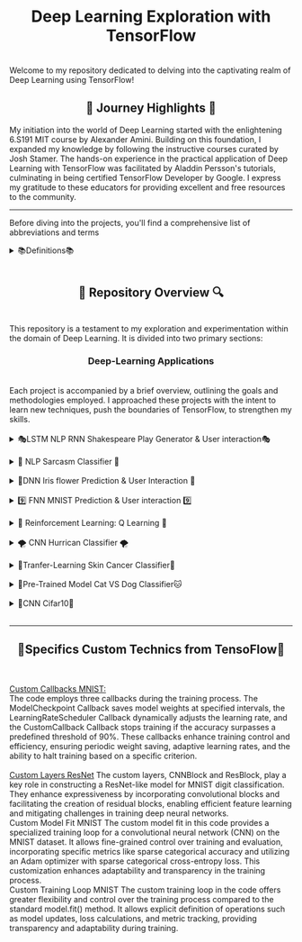 <h1 align="center">Deep Learning Exploration with TensorFlow</h1>
<br>
Welcome to my repository dedicated to delving into the captivating realm of Deep Learning using TensorFlow!

<br>

<h2 align="center">🌅 Journey Highlights 🌅</h2>
My initiation into the world of Deep Learning started with the enlightening 6.S191 MIT course by Alexander Amini. Building on this foundation, I expanded my knowledge by following the instructive courses curated by Josh Stamer. The hands-on experience in the practical application of Deep Learning with TensorFlow was facilitated by Aladdin Persson's tutorials, culminating in being certified TensorFlow Developer by Google.
I express my gratitude to these educators for providing excellent and free resources to the community.

<br>

---

Before diving into the projects, you'll find a comprehensive list of abbreviations and terms
<br>
<details>
  <h2 align="center"> 📚Definitions📚 </h2>
  
  <summary> 📚Definitions📚</summary> 
<p>
  
**DL (Deep-Learning):** A subset of machine learning that involves training artificial neural networks on vast amounts of data to make intelligent decisions without explicit programming.

**DNN (Deep Neural Networks):** A class of neural networks with multiple layers (deep architecture) between the input and output layers, enabling the model to learn complex hierarchical representations.

**CNN (Convultional Neural Network):** A type of deep neural network specifically designed for processing grid-like data, such as images, using convolutional layers to automatically and adaptively learn spatial hierarchies of features.

**FNN (Feedforward Neural Network):** A basic neural network architecture where information travels in one direction, from the input layer through hidden layers to the output layer, without forming cycles.

**RNN (Recurrent Neural Network):** A type of neural network designed for sequence tasks, where connections between nodes form directed cycles, allowing information persistence and handling sequential dependencies

**NLP (Natural Language Processing):** A field of artificial intelligence that focuses on the interaction between computers and human language, enabling machines to understand, interpret, and generate human-like text.

**LSTM (Long Short-Term Memory):** A type of recurrent neural network architecture designed to capture and remember long-term dependencies in sequential data, mitigating the vanishing gradient problem often encountered in standard RNNs.
</p>
  <br>
</details>

<br>

<h2 align="center">🔎 Repository Overview 🔍</h2>
<br>
This repository is a testament to my exploration and experimentation within the domain of Deep Learning. It is divided into two primary sections:

<br>

<h3 align="center">Deep-Learning Applications</h3>
<br>
Each project is accompanied by a brief overview, outlining the goals and methodologies employed. I approached these projects with the intent to learn new techniques, push the boundaries of TensorFlow, to strengthen my skills.

<br>
<br>

<details>
  <h2 align="center"> 🎭LSTM NLP RNN Shakespeare Play Generator & User interaction🎭 </h2>
  
  <summary> 🎭LSTM NLP RNN Shakespeare Play Generator & User interaction🎭 </summary> 

  <p>
The purpose of this code is to train a character-level LSTM neural network on a dataset containing Shakespearean text. 
    
The trained model is designed to learn the patterns and structures inherent in the language of Shakespeare. Subsequently, the model can generate new text based on a user-provided starting string. This demonstrates the use of recurrent neural networks for creative text generation, showcasing the network's ability to capture and reproduce the linguistic style of a specific author or domain. The code engages users by allowing them to input a seed string and witness the model's generation of coherent and contextually relevant text in the style of Shakespeare.
  </p>
  <br>
</details>

<br>

<details>
  <h2 align="center">👹 NLP Sarcasm Classifier 👹</h2>
  
  <summary>👹 NLP Sarcasm Classifier 👹</summary> 
  <p>
This Python script constructs and trains a sarcasm classifier using TensorFlow and Keras. 
    
The process involves importing essential libraries (json, tensorflow, numpy, and relevant modules from tensorflow.keras), loading and preprocessing the sarcasm dataset, tokenizing and padding text data, building a sequential model with layers for word embeddings, dropout, global average pooling, and dense classification. Early stopping is implemented with a patience of 5 epochs to monitor validation loss. The model is compiled using Adam optimizer and binary cross-entropy loss, trained for 50 epochs with validation data, and the trained model is saved as "mymodel.h5". The script is designed to be executed as the main program, invoking the solution_model function for model creation and saving. 

This script aims to create a straightforward text classification model for sarcasm detection, incorporating neural network elements and measures to enhance its effectiveness. The accuracy on the validation dataset is +0.95.
  </p>
  <br>
</details>

<br>

<details>
  <h2 align="center"> 🪻DNN Iris flower Prediction & User Interaction🪻</h2>
  
  <summary> 🪻DNN Iris flower Prediction & User Interaction 🪻 </summary> 

  <p>
Use the trained classifier to make predictions based on the user's input and print the predicted class and its probability.

In summary, this code defines, trains, evaluates, and uses a Deep Neural Network classifier to predict the species of an Iris flower based on user-inputted features. The dataset used is the famous Iris dataset containing features such as sepal length, sepal width, petal length, and petal width. The user can interactively input feature values for prediction.
  </p>
  <br>
</details>

<br>

<details>
  <h2 align="center">9️⃣ FNN MNIST Prediction & User interaction 9️⃣</h2>
  
  <summary> 9️⃣ FNN MNIST Prediction & User interaction 9️⃣ </summary> 

  <p>
This script utilizes TensorFlow and Keras to implement a Feedforward Neural Network for classifying Fashion MNIST images into 10 different categories. 
    
The dataset is loaded, preprocessed by scaling pixel values, and then used to build a sequential custom model with one input layer, one hidden layer with 128 neurons and ReLU activation, and one output layer with softmax activation. The model is compiled with the Adam optimizer and sparse categorical crossentropy loss. Additionally, the code defines functions for predicting and displaying the results of the model on a chosen image from the test set.

The primary goal is to showcase the process of building, training, and interacting with a neural network for image classification. The chosen dataset, Fashion MNIST, consists of grayscale clothing images, and the script demonstrates the model's predictions on a user-selected test image.
  </p>
  <br>
</details>

<br>

<details>
  <h2 align="center"> 🔁 Reinforcement Learning: Q Learning 🔁</h2>
  
  <summary> 🔁 Reinforcement Learning: Q Learning 🔁 </summary> 

  <p>
The goal of the code is to implement a Q-learning algorithm to train an agent in the FrozenLake environment, a classic problem in reinforcement learning.
    
The code initializes a Q-table to store the learned values for state-action pairs and iteratively updates these values based on the agent's interactions with the environment. The training process involves a balance between exploration and exploitation, where the agent chooses actions with a certain probability of exploration. The Q-values are updated using the Q-learning formula, taking into account the rewards received and the maximum Q-value for the next state. The training loop runs for a specified number of episodes, and the final learned Q-values are printed along with the average reward obtained during training. The ultimate objective is for the agent to learn an optimal policy for navigating the FrozenLake environment and achieving the highest cumulative reward.
  </p>
  <br>
</details>

<br>

<details>
  <h2 align="center">🌪️ CNN Hurrican Classifier 🌪️</h2>
  
  <summary>🌪️ CNN Hurrican Classifier 🌪️ </summary> 

  <p>
This Python script employs a Convolutional Neural Network (CNN) to classify post-hurricane satellite images into "damage" and "no_damage" categories. 
    
It utilizes the "satellite-images-of-hurricane-damage" dataset, sourced from Texas after Hurricane Harvey. The script includes functions for dataset handling, image normalization, and model creation using TensorFlow. The model is trained for 30 epochs, achieving a validation accuracy of +0.92, and is saved as "mymodel.h5" for future use. 

The overall goal is to demonstrate the process of preparing a dataset, constructing a CNN model, training, and saving it.
</p>
<br>
</details>

<br>

<details>
  <h2 align="center"> 🦠Tranfer-Learning Skin Cancer Classifier🦠 </h2>
  
  <summary> 🦠Tranfer-Learning Skin Cancer Classifier🦠 </summary> 

  <p>
This project aims to develop a binary image classification model using a pre-trained EfficientNet from TensorFlow Hub. 
    
The goal is to achieve high accuracy in distinguishing between two classes in a dataset of images. The approach involves implementing data augmentation techniques for improved model generalization and training. The model is evaluated on both validation and test datasets, with performance metrics such as accuracy, precision, recall, and the ROC curve used to assess its effectiveness. The use of transfer learning with a powerful pre-trained neural network enables efficient feature extraction and classification for image recognition tasks. The project leverages TensorFlow and related libraries for seamless model development, training, and evaluation.
  </p>
  <br>
</details>

<br>

<details>
  <h2 align="center"> 🐶Pre-Trained Model Cat VS Dog Classifier🐱 </h2>
  
  <summary> 🐶Pre-Trained Model Cat VS Dog Classifier🐱 </summary> 

  <p>
    The code loads the "cats_vs_dogs" dataset, preprocesses the images, and fine-tunes the MobileNetV2 model for a binary classification task (cats vs. dogs). It trains the model, evaluates its performance, and saves the trained model for later use. The primary goal is to demonstrate the process of using a pre-trained neural network for image classification and adapting it to a specific task. It deliver an accuracy of +0.98 on validation dataset.
  </p>
  <br>
</details>

<br>

<details>
  <h2 align="center"> 🦆CNN Cifar10🐴 </h2>
  
  <summary> 🦆CNN Cifar10🐴 </summary> 

  <p>
This code demonstrates the use of data augmentation to artificially increase the diversity of the training dataset, enhancing the model's ability to generalize to unseen data. The CNN model is designed to classify images from the CIFAR-10 dataset into one of the ten specified classes. The training process involves both the original and augmented images.
  </p>
  <br>
</details>

<br>

---

<h2 align="center"> 💫Specifics Custom Technics from TensoFlow💫 </h2>

<br>

<a href="https://github.com/trystan-geoffre/Deep-Learning-TensorFlow/blob/master/Custom_Callbacks-MNIST.py"> Custom Callbacks MNIST: <br></a>
<a>The code employs three callbacks during the training process. The ModelCheckpoint Callback saves model weights at specified intervals, the LearningRateScheduler Callback dynamically adjusts the learning rate, and the CustomCallback Callback stops training if the accuracy surpasses a predefined threshold of 90%. These callbacks enhance training control and efficiency, ensuring periodic weight saving, adaptive learning rates, and the ability to halt training based on a specific criterion.</a>
<br>
<br>
<a href="">  Custom Layers ResNet</a>
The custom layers, CNNBlock and ResBlock, play a key role in constructing a ResNet-like model for MNIST digit classification. They enhance expressiveness by incorporating convolutional blocks and facilitating the creation of residual blocks, enabling efficient feature learning and mitigating challenges in training deep neural networks.
<br>
  Custom Model Fit MNIST
The custom model fit in this code provides a specialized training loop for a convolutional neural network (CNN) on the MNIST dataset. It allows fine-grained control over training and evaluation, incorporating specific metrics like sparse categorical accuracy and utilizing an Adam optimizer with sparse categorical cross-entropy loss. This customization enhances adaptability and transparency in the training process.
<br>
  Custom Training Loop MNIST
The custom training loop in the code offers greater flexibility and control over the training process compared to the standard model.fit() method. It allows explicit definition of operations such as model updates, loss calculations, and metric tracking, providing transparency and adaptability during training.
<br>

